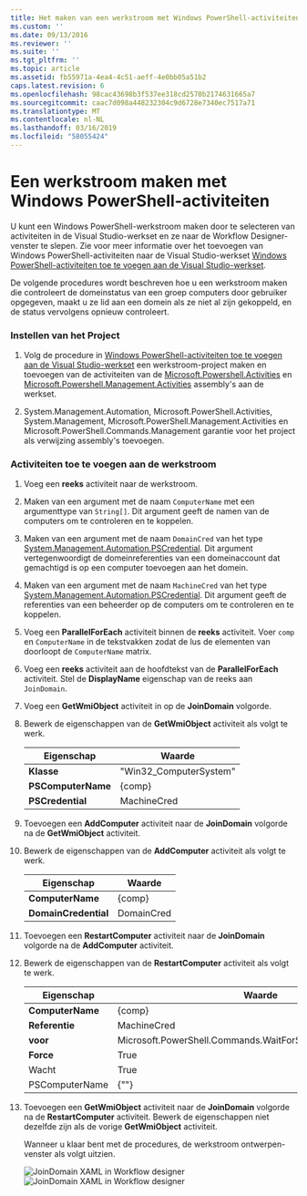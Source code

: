 ```yaml
---
title: Het maken van een werkstroom met Windows PowerShell-activiteiten | Microsoft Docs
ms.custom: ''
ms.date: 09/13/2016
ms.reviewer: ''
ms.suite: ''
ms.tgt_pltfrm: ''
ms.topic: article
ms.assetid: fb55971a-4ea4-4c51-aeff-4e0bb05a51b2
caps.latest.revision: 6
ms.openlocfilehash: 98cac43698b3f537ee318cd2570b2174631665a7
ms.sourcegitcommit: caac7d098a448232304c9d6728e7340ec7517a71
ms.translationtype: MT
ms.contentlocale: nl-NL
ms.lasthandoff: 03/16/2019
ms.locfileid: "58055424"
---
```

# <a name="creating-a-workflow-with-windows-powershell-activities"></a>Een werkstroom maken met Windows PowerShell-activiteiten

U kunt een Windows PowerShell-werkstroom maken door te selecteren van activiteiten in de Visual Studio-werkset en ze naar de Workflow Designer-venster te slepen. Zie voor meer informatie over het toevoegen van Windows PowerShell-activiteiten naar de Visual Studio-werkset [Windows PowerShell-activiteiten toe te voegen aan de Visual Studio-werkset](./adding-windows-powershell-activities-to-the-visual-studio-toolbox.md).

De volgende procedures wordt beschreven hoe u een werkstroom maken die controleert de domeinstatus van een groep computers door gebruiker opgegeven, maakt u ze lid aan een domein als ze niet al zijn gekoppeld, en de status vervolgens opnieuw controleert.

### <a name="setting-up-the-project"></a>Instellen van het Project

1. Volg de procedure in [Windows PowerShell-activiteiten toe te voegen aan de Visual Studio-werkset](./adding-windows-powershell-activities-to-the-visual-studio-toolbox.md) een werkstroom-project maken en toevoegen van de activiteiten van de [Microsoft.Powershell.Activities](/dotnet/api/Microsoft.PowerShell.Activities) en [ Microsoft.Powershell.Management.Activities](/dotnet/api/Microsoft.PowerShell.Management.Activities) assembly's aan de werkset.

2. System.Management.Automation, Microsoft.PowerShell.Activities, System.Management, Microsoft.PowerShell.Management.Activities en Microsoft.PowerShell.Commands.Management garantie voor het project als verwijzing assembly's toevoegen.

### <a name="adding-activities-to-the-workflow"></a>Activiteiten toe te voegen aan de werkstroom

1. Voeg een **reeks** activiteit naar de werkstroom.

2. Maken van een argument met de naam `ComputerName` met een argumenttype van `String[]`. Dit argument geeft de namen van de computers om te controleren en te koppelen.

3. Maken van een argument met de naam `DomainCred` van het type [System.Management.Automation.PSCredential](/dotnet/api/System.Management.Automation.PSCredential). Dit argument vertegenwoordigt de domeinreferenties van een domeinaccount dat gemachtigd is op een computer toevoegen aan het domein.

4. Maken van een argument met de naam `MachineCred` van het type [System.Management.Automation.PSCredential](/dotnet/api/System.Management.Automation.PSCredential). Dit argument geeft de referenties van een beheerder op de computers om te controleren en te koppelen.

5. Voeg een **ParallelForEach** activiteit binnen de **reeks** activiteit. Voer `comp` en `ComputerName` in de tekstvakken zodat de lus de elementen van doorloopt de `ComputerName` matrix.

6. Voeg een **reeks** activiteit aan de hoofdtekst van de **ParallelForEach** activiteit. Stel de **DisplayName** eigenschap van de reeks aan `JoinDomain`.

7. Voeg een **GetWmiObject** activiteit in op de **JoinDomain** volgorde.

8. Bewerk de eigenschappen van de **GetWmiObject** activiteit als volgt te werk.

   |Eigenschap|Waarde|
   |--------------|-----------|
   |**Klasse**|"Win32_ComputerSystem"|
   |**PSComputerName**|{comp}|
   |**PSCredential**|MachineCred|

9. Toevoegen een **AddComputer** activiteit naar de **JoinDomain** volgorde na de **GetWmiObject** activiteit.

10. Bewerk de eigenschappen van de **AddComputer** activiteit als volgt te werk.

    |Eigenschap|Waarde|
    |--------------|-----------|
    |**ComputerName**|{comp}|
    |**DomainCredential**|DomainCred|

11. Toevoegen een **RestartComputer** activiteit naar de **JoinDomain** volgorde na de **AddComputer** activiteit.

12. Bewerk de eigenschappen van de **RestartComputer** activiteit als volgt te werk.

    |Eigenschap|Waarde|
    |--------------|-----------|
    |**ComputerName**|{comp}|
    |**Referentie**|MachineCred|
    |**voor**|Microsoft.PowerShell.Commands.WaitForServiceTypes.PowerShell|
    |**Force**|True|
    |Wacht|True|
    |PSComputerName|{""}|

13. Toevoegen een **GetWmiObject** activiteit naar de **JoinDomain** volgorde na de **RestartComputer** activiteit. Bewerk de eigenschappen niet dezelfde zijn als de vorige **GetWmiObject** activiteit.

    Wanneer u klaar bent met de procedures, de werkstroom ontwerpen-venster als volgt uitzien.

    ![JoinDomain XAML in Workflow designer](../media/joindomainworkflow.png)
    ![JoinDomain XAML in Workflow designer](../media/joindomainworkflow.png "JoinDomainWorkflow")